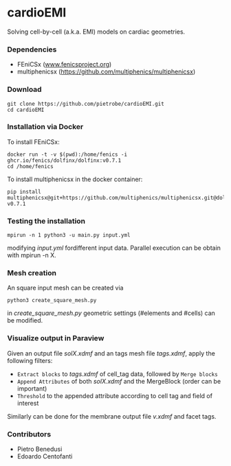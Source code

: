 # cardioEMI
Solving cell-by-cell (a.k.a. EMI) models on cardiac geometries.

### Dependencies

* FEniCSx (www.fenicsproject.org)
* multiphenicsx (https://github.com/multiphenics/multiphenicsx)


### Download

```
git clone https://github.com/pietrobe/cardioEMI.git
cd cardioEMI
```

### Installation via Docker

To install FEniCSx:

```
docker run -t -v $(pwd):/home/fenics -i ghcr.io/fenics/dolfinx/dolfinx:v0.7.1
cd /home/fenics
```

To install multiphenicsx in the docker container:

```
pip install multiphenicsx@git+https://github.com/multiphenics/multiphenicsx.git@dolfinx-v0.7.1
```

### Testing the installation

```
mpirun -n 1 python3 -u main.py input.yml
```
modifying *input.yml* fordifferent input data. Parallel execution can be obtain with mpirun -n X.

### Mesh creation 
An square input mesh can be created via 

```
python3 create_square_mesh.py
```
in *create_square_mesh.py* geometric settings (#elements and #cells) can be modified.

###  Visualize output in Paraview
Given an output file *solX.xdmf* and an tags mesh file *tags.xdmf*, apply the following filters:
+ `Extract blocks` to *tags.xdmf* of cell_tag data, followed by `Merge blocks`
+ `Append Attributes` of both *solX.xdmf* and the MergeBlock (order can be important)
+ `Threshold` to the appended attribute according to cell tag and field of interest

Similarly can be done for the membrane output file *v.xdmf* and facet tags.

### Contributors

* Pietro Benedusi
* Edoardo Centofanti


